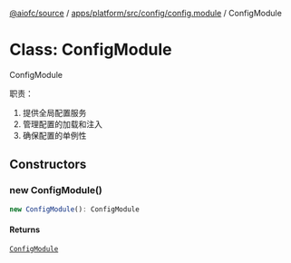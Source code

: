 [@aiofc/source](../../../../../../index.md) / [apps/platform/src/config/config.module](../index.md) / ConfigModule

# Class: ConfigModule

ConfigModule

职责：
1. 提供全局配置服务
2. 管理配置的加载和注入
3. 确保配置的单例性

## Constructors

### new ConfigModule()

```ts
new ConfigModule(): ConfigModule
```

#### Returns

[`ConfigModule`](ConfigModule.md)
